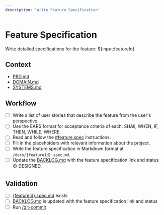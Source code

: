```yaml
---
description: 'Write Feature Specification'
---
```


# Feature Specification

Write detailed specifications for the feature: ${input:featureId}

## Context

- [PRD.md](/docs/PRD.md) 
- [DOMAIN.md](/docs/DOMAIN.md) 
- [SYSTEMS.md](/docs/SYSTEMS.md) 

## Workflow

- [ ] Write a list of user stories that describe the feature from the user's perspective.
- [ ] Use the EARS format for acceptance criteria of each: SHAll, WHEN, IF, THEN, WHILE, WHERE.
- [ ] Read and follow the [#feature.spec](/.github/instructions/feature.spec.instructions.md) instructions.
- [ ] Fill in the placeholders with relevant information about the project. 
- [ ] Write the feature specification in Markdown format at `/docs/{featureId}.spec.md`.
- [ ] Update the [BACKLOG.md](/docs/BACKLOG.md) with the feature specification link and status 🟡 DESIGNED.

## Validation

- [ ] [{featureId}.spec.md](/docs/{featureId}.spec.md) exists
- [ ] [BACKLOG.md](/docs/BACKLOG.md) is updated with the feature specification link and status
- [ ] Run [/git-commit](/.github/prompts/git-commit.prompt.md)